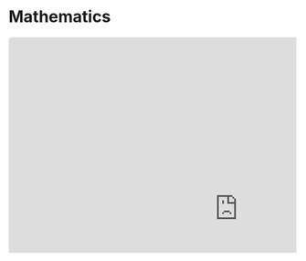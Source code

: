 <h1> Mathematics </h1>

<svg width="800" height="600" xmlns="http://www.w3.org/2000/svg">
<foreignObject width="800" height="600">
    <div xmlns="http://www.w3.org/1999/xhtml">
        <iframe src="https://www.geogebra.org/classic/pzjc6ruz?embed" width="800" height="600" allowfullscreen style="border: 1px solid #e4e4e4;border-radius: 4px;" frameborder="0"></iframe>
    </div>
</foreignObject>
</svg>
